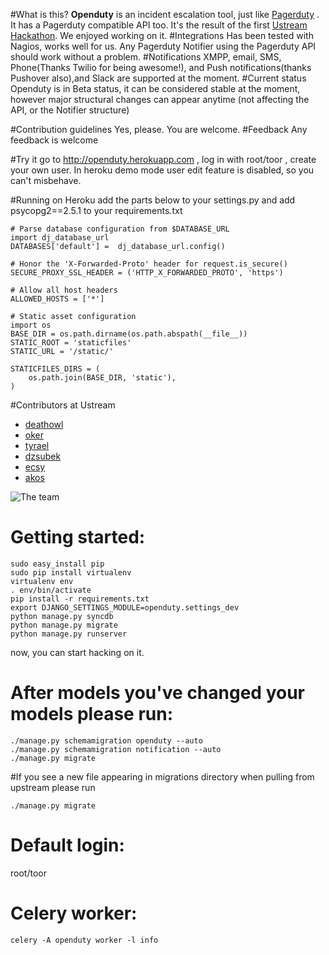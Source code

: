 #What is this?
**Openduty** is an incident escalation tool, just like [Pagerduty](http://pagerduty.com) . It has a Pagerduty compatible API too. It's the result of the first [Ustream Hackathon](http://www.ustream.tv/blog/2014/03/27/hackathon-recap-21-ideas-11-teams-one-goal/). We enjoyed working on it.
#Integrations
Has been tested with Nagios, works well for us. Any Pagerduty Notifier using the Pagerduty API should work without a problem.
#Notifications
XMPP, email, SMS, Phone(Thanks Twilio for being awesome!), and Push notifications(thanks Pushover also),and Slack are supported at the moment.
#Current status
Openduty is in Beta status, it can be considered stable at the moment, however major structural changes can appear anytime (not affecting the API, or the Notifier structure)

#Contribution guidelines
Yes, please. You are welcome.
#Feedback
Any feedback is welcome

#Try it
go to http://openduty.herokuapp.com , log in with root/toor , create your own user.
In heroku demo mode user edit feature is disabled, so you can't misbehave.

#Running on Heroku
add the parts below to your settings.py and add psycopg2==2.5.1 to your requirements.txt

```
# Parse database configuration from $DATABASE_URL
import dj_database_url
DATABASES['default'] =  dj_database_url.config()

# Honor the 'X-Forwarded-Proto' header for request.is_secure()
SECURE_PROXY_SSL_HEADER = ('HTTP_X_FORWARDED_PROTO', 'https')

# Allow all host headers
ALLOWED_HOSTS = ['*']

# Static asset configuration
import os
BASE_DIR = os.path.dirname(os.path.abspath(__file__))
STATIC_ROOT = 'staticfiles'
STATIC_URL = '/static/'

STATICFILES_DIRS = (
    os.path.join(BASE_DIR, 'static'),
)
```

#Contributors at Ustream
- [deathowl](http://github.com/deathowl)
- [oker](http://github.com/oker1)
- [tyrael](http://github.com/tyrael)
- [dzsubek](https://github.com/dzsubek)
- [ecsy](https://github.com/ecsy)
- [akos](https://github.com/gyim)

![The team](http://deathowlsnest.com/images/cod.jpg)

# Getting started:
```
sudo easy_install pip
sudo pip install virtualenv
virtualenv env
. env/bin/activate
pip install -r requirements.txt
export DJANGO_SETTINGS_MODULE=openduty.settings_dev
python manage.py syncdb
python manage.py migrate
python manage.py runserver
```
now, you can start hacking on it.

# After models you've changed your models please run:
```
./manage.py schemamigration openduty --auto
./manage.py schemamigration notification --auto
./manage.py migrate

```

#If you see a new file appearing in migrations directory when pulling from upstream please run
```
./manage.py migrate
```

# Default login:
root/toor

# Celery worker:
```celery -A openduty worker -l info```